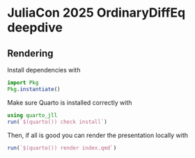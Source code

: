 # JuliaCon 2025 OrdinaryDiffEq deepdive


## Rendering

Install dependencies with

```julia
import Pkg
Pkg.instantiate()
```

Make sure Quarto is installed correctly with

```julia
using quarto_jll
run(`$(quarto()) check install`)
```

Then, if all is good you can render the presentation locally with

```julia
run(`$(quarto()) render index.qmd`)
```
